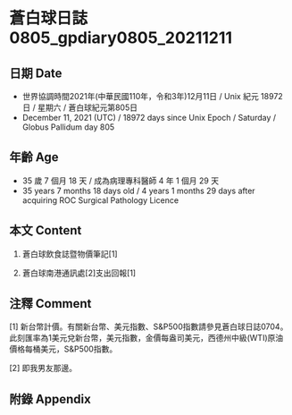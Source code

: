 [_metadata_:encoding]: - "utf-8"
[_metadata_:language]: - "zh-Hant-TW"
[_metadata_:fileformat]: - "markdown"
[_metadata_:MIME_type]: - "text/plain"
[_metadata_:markdown_version]: - "commonmark version 0.30"
[_metadata_:markdown_spec]: - "https://spec.commonmark.org/0.30/"

# 蒼白球日誌0805_gpdiary0805_20211211 #

## 日期 Date ##

* 世界協調時間2021年(中華民國110年，令和3年)12月11日 / Unix 紀元 18972 日 / 星期六 / 蒼白球紀元第805日
* December 11, 2021 (UTC) / 18972 days since Unix Epoch / Saturday / Globus Pallidum day 805

## 年齡 Age ##

* 35 歲 7 個月 18 天 / 成為病理專科醫師 4 年 1 個月 29 天
* 35 years 7 months 18 days old / 4 years 1 months 29 days after acquiring ROC Surgical Pathology Licence

## 本文 Content ##

1. 蒼白球飲食誌暨物價筆記[1]

    
2. 蒼白球南港通訊處[2]支出回報[1]

    

## 注釋 Comment ##

[1] 新台幣計價。有關新台幣、美元指數、S&P500指數請參見蒼白球日誌0704。此刻匯率為1美元兌新台幣，美元指數，金價每盎司美元，西德州中級(WTI)原油價格每桶美元，S&P500指數。


[2] 即我男友那邊。



## 附錄 Appendix ##

